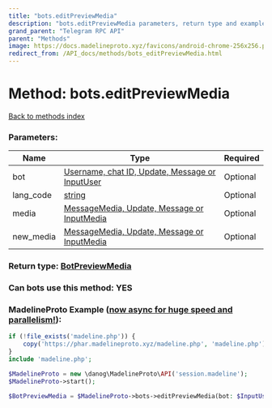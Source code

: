 ```yaml
---
title: "bots.editPreviewMedia"
description: "bots.editPreviewMedia parameters, return type and example"
grand_parent: "Telegram RPC API"
parent: "Methods"
image: https://docs.madelineproto.xyz/favicons/android-chrome-256x256.png
redirect_from: /API_docs/methods/bots_editPreviewMedia.html
---
```

# Method: bots.editPreviewMedia
[Back to methods index](index.html)



### Parameters:

| Name     |    Type       | Required |
|----------|---------------|----------|
|bot|[Username, chat ID, Update, Message or InputUser](/API_docs/types/InputUser.html) | Optional|
|lang\_code|[string](/API_docs/types/string.html) | Optional|
|media|[MessageMedia, Update, Message or InputMedia](/API_docs/types/InputMedia.html) | Optional|
|new\_media|[MessageMedia, Update, Message or InputMedia](/API_docs/types/InputMedia.html) | Optional|


### Return type: [BotPreviewMedia](/API_docs/types/BotPreviewMedia.html)

### Can bots use this method: **YES**


### MadelineProto Example ([now async for huge speed and parallelism!](https://docs.madelineproto.xyz/docs/ASYNC.html)):


```php
if (!file_exists('madeline.php')) {
    copy('https://phar.madelineproto.xyz/madeline.php', 'madeline.php');
}
include 'madeline.php';

$MadelineProto = new \danog\MadelineProto\API('session.madeline');
$MadelineProto->start();

$BotPreviewMedia = $MadelineProto->bots->editPreviewMedia(bot: $InputUser, lang_code: 'string', media: $InputMedia, new_media: $InputMedia, );
```

